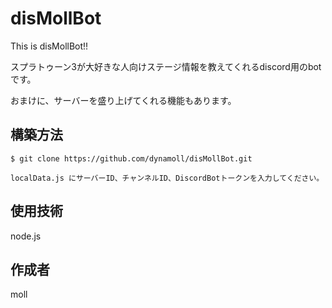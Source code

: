# disMollBot

This is disMollBot!!

スプラトゥーン3が大好きな人向けステージ情報を教えてくれるdiscord用のbotです。

おまけに、サーバーを盛り上げてくれる機能もあります。

## 構築方法

```
$ git clone https://github.com/dynamoll/disMollBot.git

localData.js にサーバーID、チャンネルID、DiscordBotトークンを入力してください。
```

## 使用技術

node.js

## 作成者

moll